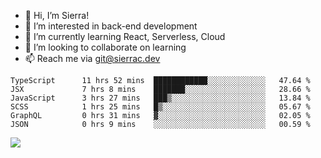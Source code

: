 - 👋 Hi, I’m Sierra!
- 👀 I’m interested in back-end development
- 🌱 I’m currently learning React, Serverless, Cloud
- 💞️ I’m looking to collaborate on learning
- 📫 Reach me via git@sierrac.dev

<!--START_SECTION:waka-->

```text
TypeScript      11 hrs 52 mins  ████████████░░░░░░░░░░░░░   47.64 %
JSX             7 hrs 8 mins    ███████░░░░░░░░░░░░░░░░░░   28.66 %
JavaScript      3 hrs 27 mins   ███▒░░░░░░░░░░░░░░░░░░░░░   13.84 %
SCSS            1 hrs 25 mins   █▒░░░░░░░░░░░░░░░░░░░░░░░   05.67 %
GraphQL         0 hrs 31 mins   ▓░░░░░░░░░░░░░░░░░░░░░░░░   02.05 %
JSON            0 hrs 9 mins    ░░░░░░░░░░░░░░░░░░░░░░░░░   00.59 %
```

<!--END_SECTION:waka-->


![](https://hit.yhype.me/github/profile?user_id=7351311)
